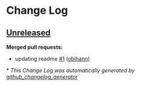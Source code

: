 # Change Log

## [Unreleased](https://github.com/obihann/lifes-worth/tree/HEAD)

**Merged pull requests:**

- updating readme [\#1](https://github.com/obihann/lifes-worth/pull/1) ([obihann](https://github.com/obihann))



\* *This Change Log was automatically generated by [github_changelog_generator](https://github.com/skywinder/Github-Changelog-Generator)*